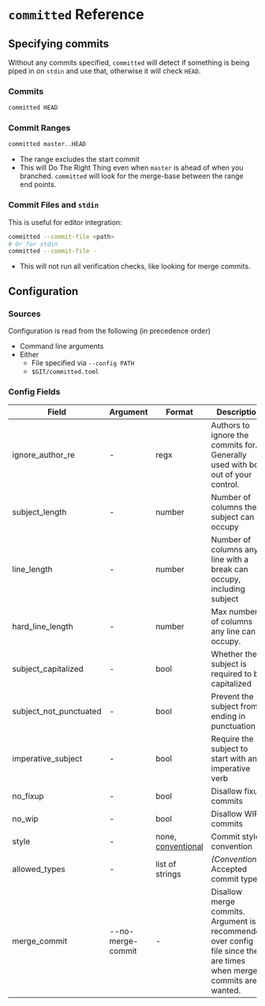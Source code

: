 # `committed` Reference

## Specifying commits

Without any commits specified, `committed` will detect if something is being
piped in on `stdin` and use that, otherwise it will check `HEAD`.

### Commits

```bash
committed HEAD
```

### Commit Ranges

```bash
committed master..HEAD
```

- The range excludes the start commit
- This will Do The Right Thing even when `master` is ahead of when you
  branched.  `committed` will look for the merge-base between the range end
  points.

### Commit Files and `stdin`

This is useful for editor integration:

```bash
committed --commit-file <path>
# Or for stdin
committed --commit-file -
```

- This will not run all verification checks, like looking for merge commits.

## Configuration

### Sources

Configuration is read from the following (in precedence order)

- Command line arguments
- Either
  - File specified via `--config PATH`
  - `$GIT/committed.toml`

### Config Fields

| Field                  | Argument          | Format | Description |
|------------------------|-------------------|--------|-------------|
| ignore_author_re       | \-                | regx   | Authors to ignore the commits for. Generally used with bots out of your control. |
| subject_length         | \-                | number | Number of columns the subject can occupy |
| line_length            | \-                | number | Number of columns any line with a break can occupy, including subject |
| hard_line_length       | \-                | number | Max number of columns any line can occupy. |
| subject_capitalized    | \-                | bool   | Whether the subject is required to be capitalized |
| subject_not_punctuated | \-                | bool   | Prevent the subject from ending in punctuation |
| imperative_subject     | \-                | bool   | Require the subject to start with an imperative verb |
| no_fixup               | \-                | bool   | Disallow fixup commits |
| no_wip                 | \-                | bool   | Disallow WIP commits |
| style                  | \-                | none, [conventional] | Commit style convention |
| allowed_types          | \-                | list of strings | _(Conventional)_ Accepted commit types |
| merge_commit           | --no-merge-commit | \-     | Disallow merge commits. Argument is recommended over config file since there are times when merge-commits are wanted. |

[conventional]: https://www.conventionalcommits.org/
